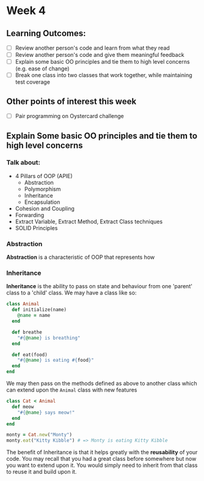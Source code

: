 # Week 4
## Learning Outcomes:
- [ ] Review another person's code and learn from what they read
- [ ] Review another person's code and give them meaningful feedback
- [ ] Explain some basic OO principles and tie them to high level concerns (e.g. ease of change)
- [ ] Break one class into two classes that work together, while maintaining test coverage
## Other points of interest this week
- [ ] Pair programming on Oystercard challenge

## Explain Some basic OO principles and tie them to high level concerns
### Talk about:
* 4 Pillars of OOP (APIE)
    * Abstraction
    * Polymorphism
    * Inheritance
    * Encapsulation
* Cohesion and Coupling
* Forwarding
* Extract Variable, Extract Method, Extract Class techniques
* SOLID Principles

### Abstraction
**Abstraction** is a characteristic of OOP that represents how 

### Inheritance
**Inheritance** is the ability to pass on state and behaviour from one 'parent' class to a 'child' class. We may have a class like so:
```ruby
class Animal
  def initialize(name)
    @name = name
  end

  def breathe
    "#{@name} is breathing"
  end

  def eat(food)
    "#{@name} is eating #{food}"
  end
end
```
  
We may then pass on the methods defined as above to another class which can extend upon the `Animal` class with new features

```ruby
class Cat < Animal
  def meow
    "#{@name} says meow!"
  end
end

monty = Cat.new("Monty")
monty.eat("Kitty Kibble") # => Monty is eating Kitty Kibble
```

The benefit of Inheritance is that it helps greatly with the **reusability** of your code. You may recall that you had a great class before somewhere but now you want to extend upon it. You would simply need to inherit from that class to reuse it and build upon it.